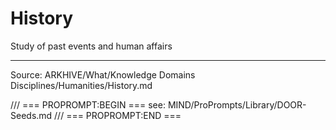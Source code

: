 # History

Study of past events and human affairs

---
Source: ARKHIVE/What/Knowledge Domains Disciplines/Humanities/History.md

/// === PROPROMPT:BEGIN ===
see: MIND/ProPrompts/Library/DOOR-Seeds.md
/// === PROPROMPT:END ===
